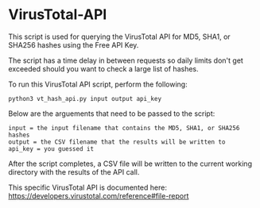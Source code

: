 # VirusTotal-API

This script is used for querying the VirusTotal API for MD5, SHA1, or SHA256 hashes using the Free API Key.  

The script has a time delay in between requests so daily limits don't get exceeded should you want to check a large list of hashes.
 
To run this VirusTotal API script, perform the following:

    python3 vt_hash_api.py input output api_key
    

Below are the arguements that need to be passed to the script:

    input = the input filename that contains the MD5, SHA1, or SHA256 hashes
    output = the CSV filename that the results will be written to
    api_key = you guessed it
    
    
After the script completes, a CSV file will be written to the current working directory with the results of the API call.

This specific VirusTotal API is documented here: 
https://developers.virustotal.com/reference#file-report

